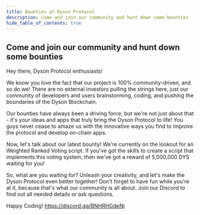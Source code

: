 ```yaml
---
title: Bounties at Dyson Protocol
description: Come and join our community and hunt down some bounties
hide_table_of_contents: true
---
```


## Come and join our community and hunt down some bounties ##

Hey there, Dyson Protocol enthusiasts!

We know you love the fact that our project is 100% community-driven, and so do we! There are no external investors pulling the strings here, just our community of developers and users brainstorming, coding, and pushing the boundaries of the Dyson Blockchain.

Our bounties have always been a driving force, but we're not just about that - it's your ideas and apps that truly bring the Dyson Protocol to life! You guys never cease to amaze us with the innovative ways you find to improve the protocol and develop on-chain apps.

Now, let's talk about our latest bounty! We're currently on the lookout for an Weighted Ranked Voting script. If you've got the skills to create a script that implements this voting system, then we've got a reward of 5,000,000 DYS waiting for you!

So, what are you waiting for? Unleash your creativity, and let's make the Dyson Protocol even better together! Don't forget to have fun while you're at it, because that's what our community is all about. Join our Discord to find out all needed details or ask questions.

Happy Coding!
https://discord.gg/BNHRHGdeNj

